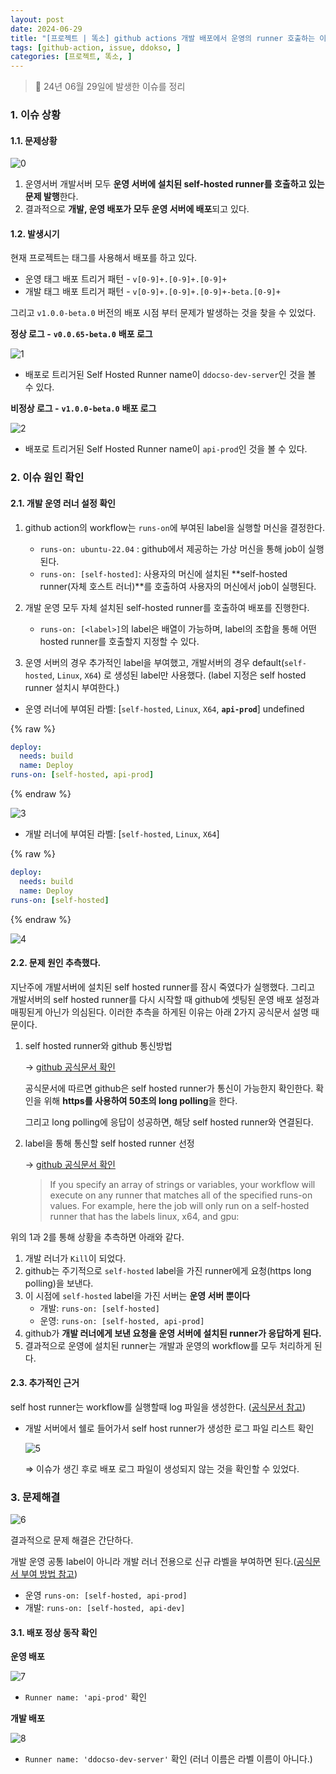 ```yaml
---
layout: post
date: 2024-06-29
title: "[프로젝트 | 똑소] github actions 개발 배포에서 운영의 runner 호출하는 이슈 정리"
tags: [github-action, issue, ddokso, ]
categories: [프로젝트, 똑소, ]
---
```



> 📌 24년 06월 29일에 발생한 이슈를 정리



### 1. 이슈 상황



#### 1.1. 문제상황


![0](/assets/img/2024-06-29-프로젝트--똑소-github-actions-개발-배포에서-운영의-runner-호출하는-이슈-정리.md/0.png)

1. 운영서버 개발서버 모두 **운영 서버에 설치된 self-hosted runner를 호출하고 있는 문제 발행**한다.
2. 결과적으로 **개발, 운영 배포가 모두 운영 서버에 배포**되고 있다.


#### 1.2. 발생시기


현재 프로젝트는 태그를 사용해서 배포를 하고 있다. 

- 운영 태그 배포 트리거 패턴 - `v[0-9]+.[0-9]+.[0-9]+`
- 개발 태그 배포 트리거 패턴 - `v[0-9]+.[0-9]+.[0-9]+-beta.[0-9]+`

그리고 `v1.0.0-beta.0` 버전의 배포 시점 부터 문제가 발생하는 것을 찾을 수 있었다.


**정상 로그 -** **`v0.0.65-beta.0`** **배포 로그** 


![1](/assets/img/2024-06-29-프로젝트--똑소-github-actions-개발-배포에서-운영의-runner-호출하는-이슈-정리.md/1.png)

- 배포로 트리거된 Self Hosted Runner name이 `ddocso-dev-server`인 것을 볼 수 있다.

**비정상 로그 -** **`v1.0.0-beta.0`** **배포 로그**


![2](/assets/img/2024-06-29-프로젝트--똑소-github-actions-개발-배포에서-운영의-runner-호출하는-이슈-정리.md/2.png)

- 배포로 트리거된 Self Hosted Runner name이 `api-prod`인 것을 볼 수 있다.


### 2. 이슈 원인 확인



#### 2.1. 개발 운영 러너 설정 확인


1. github action의 workflow는 `runs-on`에 부여된 label을 실행할 머신을 결정한다.

	- `runs-on: ubuntu-22.04` : github에서 제공하는 가상 머신을 통해 job이 실행된다.
	- `runs-on: [self-hosted]`: 사용자의 머신에 설치된 **self-hosted runner(자체 호스트 러너)**를 호출하여 사용자의 머신에서 job이 실행된다.
1. 개발 운영 모두 자체 설치된 self-hosted runner를 호출하여 배포를 진행한다.
	- `runs-on: [<label>]`의 label은 배열이 가능하며, label의 조합을 통해 어떤 hosted runner를 호출할지 지정할 수 있다.

3. 운영 서버의 경우 추가적인 label을 부여했고, 개발서버의 경우 default(`self-hosted`, `Linux`, `X64`) 로 생성된 label만 사용했다. (label 지정은 self hosted runner 설치시 부여한다.)

- 운영 러너에 부여된 라벨: [`self-hosted`, `Linux`, `X64`, **`api-prod`**]
undefined

{% raw %}
```yaml
deploy:
  needs: build
  name: Deploy
runs-on: [self-hosted, api-prod]
```
{% endraw %}



![3](/assets/img/2024-06-29-프로젝트--똑소-github-actions-개발-배포에서-운영의-runner-호출하는-이슈-정리.md/3.png)

- 개발 러너에 부여된 라벨: [`self-hosted`, `Linux`, `X64`]


{% raw %}
```yaml
deploy:
  needs: build
  name: Deploy
runs-on: [self-hosted]
```
{% endraw %}



![4](/assets/img/2024-06-29-프로젝트--똑소-github-actions-개발-배포에서-운영의-runner-호출하는-이슈-정리.md/4.png)



#### 2.2. 문제 원인 추측했다.


지난주에 개발서버에 설치된 self hosted runner를 잠시 죽였다가 실행했다. 그리고 개발서버의 self hosted runner를 다시 시작할 때 github에 셋팅된 운영 배포 설정과 매핑된게 아닌가 의심된다.
이러한 추측을 하게된 이유는 아래 2가지 공식문서 설명 때문이다.

1. self hosted runner와 github 통신방법

	→ [github 공식문서 확인](https://docs.github.com/ko/actions/hosting-your-own-runners/managing-self-hosted-runners/about-self-hosted-runners#communication-between-self-hosted-runners-and-github)


	공식문서에 따르면 github은 self hosted runner가 통신이 가능한지 확인한다. 확인을 위해 **https를 사용하여 50초의 long polling**을 한다. 


	그리고 long polling에 응답이 성공하면, 해당 self hosted runner와 연결된다.

2. label을 통해 통신할 self hosted runner 선정

	→ [github 공식문서 확인](https://docs.github.com/ko/actions/writing-workflows/choosing-where-your-workflow-runs/choosing-the-runner-for-a-job#overview)


	> If you specify an array of strings or variables, your workflow will execute on any runner that matches all of the specified runs-on values. For example, here the job will only run on a self-hosted runner that has the labels linux, x64, and gpu:


위의 1과 2를 통해 상황을 추측하면 아래와 같다.

1. 개발 러너가 `Kill`이 되었다.
2. github는 주기적으로 `self-hosted` label을 가진 runner에게 요청(https long polling)을 보낸다.
3. 이 시점에 `self-hosted` label을 가진 서버는 **운영 서버 뿐이다**
	- 개발: `runs-on: [self-hosted]`
	- 운영: `runs-on: [self-hosted, api-prod]`
4. github가 **개발 러너에게 보낸 요청을 운영 서버에 설치된 runner가 응답하게 된다.**
5. 결과적으로 운영에 설치된 runner는 개발과 운영의 workflow를 모두 처리하게 된다.


#### 2.3. 추가적인 근거


self host runner는 workflow를 실행할때 log 파일을 생성한다. ([공식문서 참고](https://docs.github.com/ko/actions/hosting-your-own-runners/managing-self-hosted-runners/monitoring-and-troubleshooting-self-hosted-runners#reviewing-the-self-hosted-runner-application-log-files))

- 개발 서버에서 쉘로 들어가서 self host runner가 생성한 로그 파일 리스트 확인

	![5](/assets/img/2024-06-29-프로젝트--똑소-github-actions-개발-배포에서-운영의-runner-호출하는-이슈-정리.md/5.png)


	⇒ 이슈가 생긴 후로 배포 로그 파일이 생성되지 않는 것을 확인할 수 있었다.



### 3. 문제해결


![6](/assets/img/2024-06-29-프로젝트--똑소-github-actions-개발-배포에서-운영의-runner-호출하는-이슈-정리.md/6.png)


결과적으로 문제 해결은 간단하다.


개발 운영 공통 label이 아니라 개발 러너 전용으로 신규 라벨을 부여하면 된다.([공식문서 부여 방법 참고](https://docs.github.com/ko/actions/hosting-your-own-runners/managing-self-hosted-runners/using-labels-with-self-hosted-runners))

- 운영 `runs-on: [self-hosted, api-prod]`
- 개발: `runs-on: [self-hosted, api-dev]`


#### 3.1. 배포 정상 동작 확인


**운영 배포**


![7](/assets/img/2024-06-29-프로젝트--똑소-github-actions-개발-배포에서-운영의-runner-호출하는-이슈-정리.md/7.png)

- `Runner name: 'api-prod'` 확인

**개발 배포**


![8](/assets/img/2024-06-29-프로젝트--똑소-github-actions-개발-배포에서-운영의-runner-호출하는-이슈-정리.md/8.png)

- `Runner name: 'ddocso-dev-server'` 확인 (러너 이름은 라벨 이름이 아니다.)
